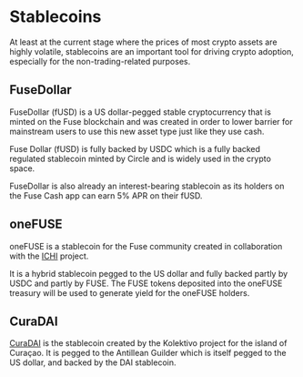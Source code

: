 # Stablecoins

At least at the current stage where the prices of most crypto assets are highly volatile, stablecoins are an important tool for driving crypto adoption, especially for the non-trading-related purposes.

## FuseDollar

FuseDollar \(fUSD\) is a US dollar-pegged stable cryptocurrency that is minted on the Fuse blockchain and was created in order to lower barrier for mainstream users to use this new asset type just like they use cash.

Fuse Dollar \(fUSD\) is fully backed by USDC which is a fully backed regulated stablecoin minted by Circle and is widely used in the crypto space.

FuseDollar is also already an interest-bearing stablecoin as its holders on the Fuse Cash app can earn 5% APR on their fUSD.

##  oneFUSE

oneFUSE is a stablecoin for the Fuse community created in collaboration with the [ICHI](https://ichi.org) project. 

It is a hybrid stablecoin pegged to the US dollar and fully backed partly by USDC and partly by FUSE. The FUSE tokens deposited into the oneFUSE treasury will be used to generate yield for the oneFUSE holders.

## CuraDAI

[CuraDAI](https://www.kolektivo.co/curadai) is the stablecoin created by the Kolektivo project for the island of Curaçao. It is pegged to the Antillean Guilder which is itself pegged to the US dollar, and backed by the DAI stablecoin.  

